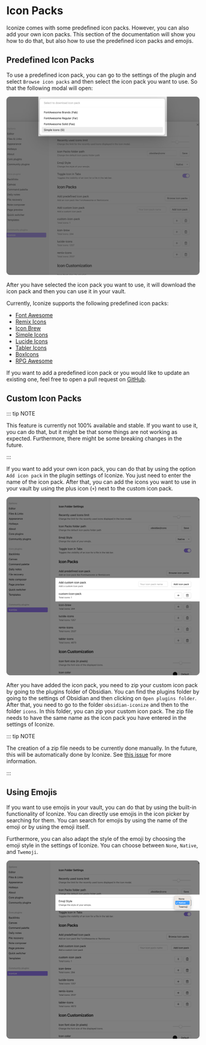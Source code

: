 # Icon Packs

Iconize comes with some predefined icon packs. However, you can also add your own icon
packs. This section of the documentation will show you how to do that, but also how to use
the predefined icon packs and emojis.

## Predefined Icon Packs

To use a predefined icon pack, you can go to the settings of the plugin and select
`Browse icon packs` and then select the icon pack you want to use. So that the following
modal will open:

![Browse icon packs](../assets/browse-icon-packs.png)

After you have selected the icon pack you want to use, it will download the icon pack and
then you can use it in your vault.

Currently, Iconize supports the following predefined icon packs:

- [Font Awesome](https://fontawesome.com/)
- [Remix Icons](https://remixicon.com/)
- [Icon Brew](https://iconbrew.com/)
- [Simple Icons](https://simpleicons.org/)
- [Lucide Icons](https://lucide.dev/)
- [Tabler Icons](https://tabler-icons.io/)
- [BoxIcons](https://boxicons.com/)
- [RPG Awesome](http://nagoshiashumari.github.io/Rpg-Awesome/)

If you want to add a predefined icon pack or you would like to update an existing one,
feel free to open a pull request on
[GitHub](https://github.com/FlorianWoelki/obsidian-iconize/compare).

## Custom Icon Packs

::: tip NOTE

This feature is currently not 100% available and stable. If you want to use it, you can
do that, but it might be that some things are not working as expected. Furthermore, there
might be some breaking changes in the future.

:::

If you want to add your own icon pack, you can do that by using the option `Add icon pack`
in the plugin settings of Iconize. You just need to enter the name of the icon pack.
After that, you can add the icons you want to use in your vault by using the plus icon (`+`) 
next to the custom icon pack.

![Add icon pack](../assets/add-custom-icon-pack.png)

After you have added the icon pack, you need to zip your custom icon pack by going to the
plugins folder of Obsidian. You can find the plugins folder by going to the settings of
Obsidian and then clicking on `Open plugins folder`. After that, you need to go to the
folder `obsidian-iconize` and then to the folder `icons`. In this folder, you can zip your
custom icon pack. The zip file needs to have the same name as the icon pack you have
entered in the settings of Iconize.

::: tip NOTE

The creation of a zip file needs to be currently done manually. In the future, this will be
automatically done by Iconize. See
[this issue](https://github.com/FlorianWoelki/obsidian-iconize/issues/224) for more
information.

:::

## Using Emojis

If you want to use emojis in your vault, you can do that by using the built-in functionality
of Iconize. You can directly use emojis in the icon picker by searching for them. You can
search for emojis by using the name of the emoji or by using the emoji itself.

Furthermore, you can also adapt the style of the emoji by choosing the emoji style in the
settings of Iconize. You can choose between `None`, `Native`, and `Twemoji`.

![Emoji style](../assets/emoji-style.png)
